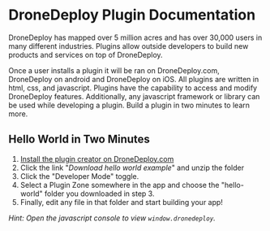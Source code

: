 # DroneDeploy Plugin Documentation

DroneDeploy has mapped over 5 million acres and has over 30,000 users in many different industries. Plugins allow outside developers to build new products and services on top of DroneDeploy.

Once a user installs a plugin it will be ran on DroneDeploy.com, DroneDeploy on android and DroneDeploy on iOS. All plugins are written in html, css, and javascript. Plugins have the capability to access and modify DroneDeploy features. Additionally, any javascript framework or library can be used while developing a plugin. Build a plugin in two minutes to learn more. 

## Hello World in Two Minutes

1. [Install the plugin creator on DroneDeploy.com](https://www.dronedeploy.com/app2/settings/install/AC9PROD99I3MjA4NTY3LjE1NzM1) 
2. Click the link "*Download hello world example*" and unzip the folder
3. Click the "Developer Mode" toggle.
4. Select a Plugin Zone somewhere in the app and choose the "hello-world" folder you downloaded in step 3.
5. Finally, edit any file in that folder and start building your app!

*Hint: Open the javascript console to view `window.dronedeploy`.*